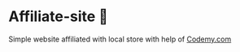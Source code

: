 # Affiliate-site :money_mouth_face:                 
Simple website affiliated with local store
 with help of <a href="http://johnelder.com/">Codemy.com</a>
